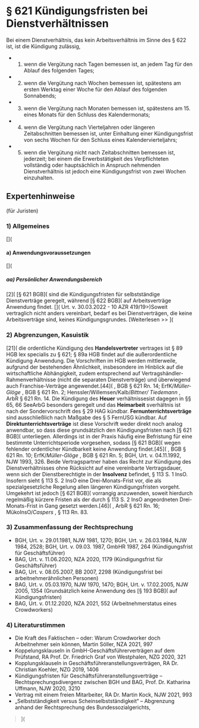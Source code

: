 # § 621 Kündigungsfristen bei Dienstverhältnissen
Bei einem Dienstverhältnis, das kein Arbeitsverhältnis im Sinne des § 622 ist, ist die Kündigung zulässig,
* 1. wenn die Vergütung nach Tagen bemessen ist, an jedem Tag für den Ablauf des folgenden Tages;
* 2. wenn die Vergütung nach Wochen bemessen ist, spätestens am ersten Werktag einer Woche für den Ablauf des folgenden Sonnabends;
* 3. wenn die Vergütung nach Monaten bemessen ist, spätestens am 15. eines Monats für den Schluss des Kalendermonats;
* 4. wenn die Vergütung nach Vierteljahren oder längeren Zeitabschnitten bemessen ist, unter Einhaltung einer Kündigungsfrist von sechs Wochen für den Schluss eines Kalendervierteljahrs;
* 5. wenn die Vergütung nicht nach Zeitabschnitten bemessen ist, jederzeit; bei einem die Erwerbstätigkeit des Verpflichteten vollständig oder hauptsächlich in Anspruch nehmenden Dienstverhältnis ist jedoch eine Kündigungsfrist von zwei Wochen einzuhalten.
## Expertenhinweise
(für Juristen)
### 1) Allgemeines
[](
#### a) Anwendungsvoraussetzungen
[](
##### aa) Persönlicher Anwendungsbereich
[2]( [§ 621 BGB]( sind die Kündigungsfristen für selbstständige Dienstverträge geregelt, während [§ 622 BGB]( auf Arbeitsverträge Anwendung findet.
[]( Urt. v. 30.03.2022 - 10 AZR 419/19>)Soweit vertraglich nicht anders vereinbart, bedarf es bei Dienstverträgen, die keine Arbeitsverträge sind, keines Kündigungsgrundes.
[Weiterlesen >> ](
### 2) Abgrenzungen, Kasuistik
[21]( die ordentliche Kündigung des **Handelsvertreter** vertrages ist § 89 HGB lex specialis zu § 621; § 89a HGB findet auf die außerordentliche Kündigung Anwendung. Die Vorschriften im HGB werden mittlerweile, aufgrund der bestehenden Ähnlichkeit, insbesondere im Hinblick auf die wirtschaftliche Abhängigkeit, zudem entsprechend auf Vertragshändler-Rahmenverhältnisse (nicht die separaten Dienstverträge) und überwiegend auch Franchise-Verträge angewendet.[44]( , BGB § 621 Rn. 14; ErfK/_Müller-Glöge_ , BGB § 621 Rn. 2; Henssler/Willemsen/Kalb/_Bittner/ Tiedemann_ , ArbR § 621 Rn. 14. Die Kündigung des **Heuer** verhältnissesist dagegen in §§ 65, 66 SeeArbG besonders geregelt und das **Heimarbeit** sverhältnis ist nach der Sondervorschrift des § 29 HAG kündbar.
**Fernunterrichtsverträge** sind ausschließlich nach Maßgabe des § 5 FernUSG kündbar. Auf **Direktunterrichtsverträge** ist diese Vorschrift weder direkt noch analog anwendbar, so dass diese grundsätzlich den Kündigungsfristen nach [§ 621 BGB]( unterliegen. Allerdings ist in der Praxis häufig eine Befristung für eine bestimmte Unterrichtsperiode vorgesehen, sodass [§ 621 BGB]( wegen fehlender ordentlicher Kündbarkeit keine Anwendung findet.[45]( , BGB § 621 Rn. 10; ErfK/_Müller-Glöge_ , BGB § 621 Rn. 5; BGH, Urt. v. 04.11.1992, NJW 1993, 326.
Beide Vertragspartner haben das Recht zur Kündigung des Dienstverhältnisses ohne Rücksicht auf eine vereinbarte Vertragsdauer, wenn sich der Dienstberechtigte in der **Insolvenz** befindet, § 113 S. 1 InsO. Insofern sieht § 113 S. 2 InsO eine Drei-Monats-Frist vor, die als spezialgesetzliche Regelung allen längeren Kündigungsfristen vorgeht. Umgekehrt ist jedoch [§ 621 BGB]( vorrangig anzuwenden, soweit hierdurch regelmäßig kürzere Fristen als der durch § 113 S. 2 InsO angeordneten Drei-Monats-Frist in Gang gesetzt werden.[46]( , ArbR § 621 Rn. 16; MükoInsO/_Caspers_ , § 113 Rn. 83.
### 3) Zusammenfassung der Rechtsprechung
- BGH, Urt. v. 29.01.1981, NJW 1981, 1270; BGH, Urt. v. 26.03.1984, NJW 1984, 2528; BGH, Urt. v. 09.03. 1987, GmbHR 1987, 264 (Kündigungsfrist für Geschäftsführer)
- BAG, Urt. v. 11.06.2020, NZA 2020, 1179 (Kündigungsfrist für Geschäftsführer)
- BAG, Urt. v. 08.05.2007, BB 2007, 2298 (Kündigungsfrist bei arbeitnehmerähnlichen Personen)
- BAG, Urt. v. 05.03.1970, NJW 1970, 1470; BGH, Urt. v. 17.02.2005, NJW 2005, 1354 (Grundsätzlich keine Anwendung des [§ 193 BGB]( auf Kündigungsfristen)
- BAG, Urt. v. 01.12.2020, NZA 2021, 552 (Arbeitnehmerstatus eines Crowdworkers)
### 4) Literaturstimmen
- Die Kraft des Faktischen – oder: Warum Crowdworker doch Arbeitnehmer sein können, Martin Söller, NZA 2021, 997
- Koppelungsklauseln in GmbH-Geschäftsführerverträgen auf dem Prüfstand, RA Prof. Dr. Friedrich Graf von Westphalen, NZG 2020, 321
- Kopplungsklauseln in Geschäftsführeranstellungsverträgen, RA Dr. Christian Koehler, NZG 2019, 1406
- Kündigungsfristen für Geschäftsführeranstellungsverträge – Rechtsprechungsdivergenz zwischen BGH und BAG, Prof. Dr. Katharina Uffmann, NJW 2020, 3210
- Vertrag mit einem freien Mitarbeiter, RA Dr. Martin Kock, NJW 2021, 993
- „Selbstständigkeit versus Scheinselbstständigkeit“ – Abgrenzung anhand der Rechtsprechung des Bundessozialgerichts,
> ](